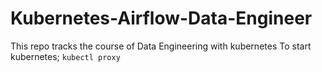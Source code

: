 # Kubernetes-Airflow-Data-Engineer
This repo tracks the course of Data Engineering with kubernetes 
 To start kubernetes;
`kubectl proxy`
